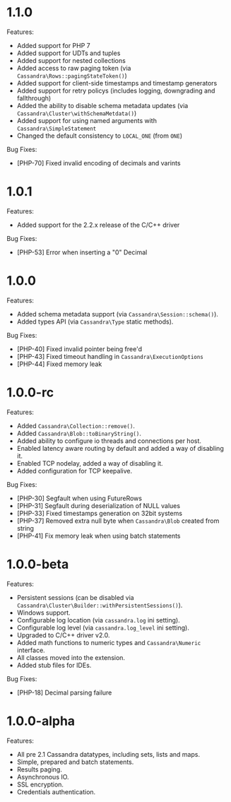 # 1.1.0

Features:

* Added support for PHP 7
* Added support for UDTs and tuples
* Added support for nested collections
* Added access to raw paging token (via `Cassandra\Rows::pagingStateToken()`)
* Added support for client-side timestamps and timestamp generators
* Added support for retry policys (includes logging, downgrading and fallthrough)
* Added the ability to disable schema metadata updates (via `Cassandra\Cluster\withSchemaMetdata()`)
* Added support for using named arguments with `Cassandra\SimpleStatement`
* Changed the default consistency to `LOCAL_ONE` (from `ONE`)

Bug Fixes:

* [PHP-70] Fixed invalid encoding of decimals and varints

# 1.0.1

Features:

* Added support for the 2.2.x release of the C/C++ driver

Bug Fixes:

* [PHP-53] Error when inserting a "0" Decimal

# 1.0.0

Features:

* Added schema metadata support (via `Cassandra\Session::schema()`).
* Added types API (via `Cassandra\Type` static methods).

Bug Fixes:

* [PHP-40] Fixed invalid pointer being free'd
* [PHP-43] Fixed timeout handling in `Cassandra\ExecutionOptions`
* [PHP-44] Fixed memory leak

# 1.0.0-rc

Features:

* Added `Cassandra\Collection::remove()`.
* Added `Cassandra\Blob::toBinaryString()`.
* Added ability to configure io threads and connections per host.
* Enabled latency aware routing by default and added a way of disabling it.
* Enabled TCP nodelay, added a way of disabling it.
* Added configuration for TCP keepalive.

Bug Fixes:

* [PHP-30] Segfault when using FutureRows
* [PHP-31] Segfault during deserialization of NULL values
* [PHP-33] Fixed timestamps generation on 32bit systems
* [PHP-37] Removed extra null byte when `Cassandra\Blob` created from string
* [PHP-41] Fix memory leak when using batch statements

# 1.0.0-beta

Features:

* Persistent sessions (can be disabled via `Cassandra\Cluster\Builder::withPersistentSessions()`).
* Windows support.
* Configurable log location (via `cassandra.log` ini setting).
* Configurable log level (via `cassandra.log_level` ini setting).
* Upgraded to C/C++ driver v2.0.
* Added math functions to numeric types and `Cassandra\Numeric` interface.
* All classes moved into the extension.
* Added stub files for IDEs.

Bug Fixes:

* [PHP-18] Decimal parsing failure

# 1.0.0-alpha

Features:

* All pre 2.1 Cassandra datatypes, including sets, lists and maps.
* Simple, prepared and batch statements.
* Results paging.
* Asynchronous IO.
* SSL encryption.
* Credentials authentication.
